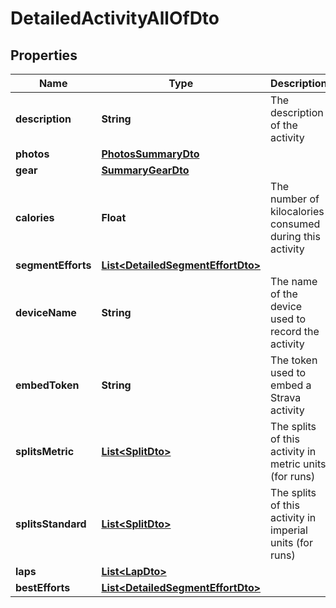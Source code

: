 

# DetailedActivityAllOfDto

## Properties

Name | Type | Description | Notes
------------ | ------------- | ------------- | -------------
**description** | **String** | The description of the activity |  [optional]
**photos** | [**PhotosSummaryDto**](PhotosSummaryDto.md) |  |  [optional]
**gear** | [**SummaryGearDto**](SummaryGearDto.md) |  |  [optional]
**calories** | **Float** | The number of kilocalories consumed during this activity |  [optional]
**segmentEfforts** | [**List&lt;DetailedSegmentEffortDto&gt;**](DetailedSegmentEffortDto.md) |  |  [optional]
**deviceName** | **String** | The name of the device used to record the activity |  [optional]
**embedToken** | **String** | The token used to embed a Strava activity |  [optional]
**splitsMetric** | [**List&lt;SplitDto&gt;**](SplitDto.md) | The splits of this activity in metric units (for runs) |  [optional]
**splitsStandard** | [**List&lt;SplitDto&gt;**](SplitDto.md) | The splits of this activity in imperial units (for runs) |  [optional]
**laps** | [**List&lt;LapDto&gt;**](LapDto.md) |  |  [optional]
**bestEfforts** | [**List&lt;DetailedSegmentEffortDto&gt;**](DetailedSegmentEffortDto.md) |  |  [optional]




